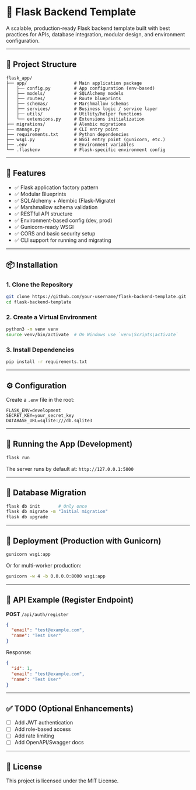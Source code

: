 # 🐍 Flask Backend Template

A scalable, production-ready Flask backend template built with best practices for APIs, database integration, modular design, and environment configuration.

---

## 📁 Project Structure

```
flask_app/
├── app/                  # Main application package
│   ├── config.py         # App configuration (env-based)
│   ├── models/           # SQLAlchemy models
│   ├── routes/           # Route blueprints
│   ├── schemas/          # Marshmallow schemas
│   ├── services/         # Business logic / service layer
│   ├── utils/            # Utility/helper functions
│   └── extensions.py     # Extensions initialization
├── migrations/           # Alembic migrations
├── manage.py             # CLI entry point
├── requirements.txt      # Python dependencies
├── wsgi.py               # WSGI entry point (gunicorn, etc.)
├── .env                  # Environment variables
└── .flaskenv             # Flask-specific environment config
```

---

## 🚀 Features

* ✅ Flask application factory pattern
* ✅ Modular Blueprints
* ✅ SQLAlchemy + Alembic (Flask-Migrate)
* ✅ Marshmallow schema validation
* ✅ RESTful API structure
* ✅ Environment-based config (dev, prod)
* ✅ Gunicorn-ready WSGI
* ✅ CORS and basic security setup
* ✅ CLI support for running and migrating

---

## 📦 Installation

### 1. Clone the Repository

```bash
git clone https://github.com/your-username/flask-backend-template.git
cd flask-backend-template
```

### 2. Create a Virtual Environment

```bash
python3 -m venv venv
source venv/bin/activate  # On Windows use `venv\Scripts\activate`
```

### 3. Install Dependencies

```bash
pip install -r requirements.txt
```

---

## ⚙️ Configuration

Create a `.env` file in the root:

```env
FLASK_ENV=development
SECRET_KEY=your_secret_key
DATABASE_URL=sqlite:///db.sqlite3
```

---

## 🧪 Running the App (Development)

```bash
flask run
```

The server runs by default at: `http://127.0.0.1:5000`

---

## 🔨 Database Migration

```bash
flask db init       # Only once
flask db migrate -m "Initial migration"
flask db upgrade
```

---

## 🐘 Deployment (Production with Gunicorn)

```bash
gunicorn wsgi:app
```

Or for multi-worker production:

```bash
gunicorn -w 4 -b 0.0.0.0:8000 wsgi:app
```

---

## 🧰 API Example (Register Endpoint)

**POST** `/api/auth/register`

```json
{
  "email": "test@example.com",
  "name": "Test User"
}
```

Response:

```json
{
  "id": 1,
  "email": "test@example.com",
  "name": "Test User"
}
```

---

## ✅ TODO (Optional Enhancements)

* [ ] Add JWT authentication
* [ ] Add role-based access
* [ ] Add rate limiting
* [ ] Add OpenAPI/Swagger docs

---

## 📝 License

This project is licensed under the MIT License.
